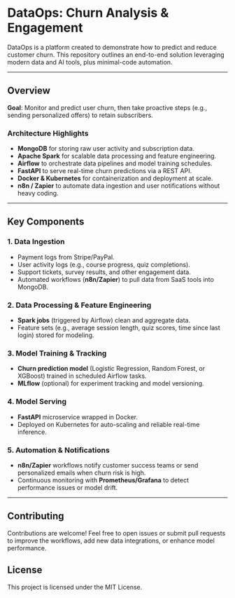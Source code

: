 # DataOps: Churn Analysis & Engagement

DataOps is a platform created to demonstrate how to predict and reduce customer churn. This repository outlines an end-to-end solution leveraging modern data and AI tools, plus minimal-code automation.

---

## Overview

**Goal**: Monitor and predict user churn, then take proactive steps (e.g., sending personalized offers) to retain subscribers.

### Architecture Highlights

- **MongoDB** for storing raw user activity and subscription data.  
- **Apache Spark** for scalable data processing and feature engineering.  
- **Airflow** to orchestrate data pipelines and model training schedules.  
- **FastAPI** to serve real-time churn predictions via a REST API.  
- **Docker & Kubernetes** for containerization and deployment at scale.  
- **n8n / Zapier** to automate data ingestion and user notifications without heavy coding.

---

## Key Components

### 1. Data Ingestion
- Payment logs from Stripe/PayPal.  
- User activity logs (e.g., course progress, quiz completions).  
- Support tickets, survey results, and other engagement data.  
- Automated workflows (**n8n/Zapier**) to pull data from SaaS tools into MongoDB.

### 2. Data Processing & Feature Engineering
- **Spark jobs** (triggered by Airflow) clean and aggregate data.  
- Feature sets (e.g., average session length, quiz scores, time since last login) stored for modeling.

### 3. Model Training & Tracking
- **Churn prediction model** (Logistic Regression, Random Forest, or XGBoost) trained in scheduled Airflow tasks.  
- **MLflow** (optional) for experiment tracking and model versioning.

### 4. Model Serving
- **FastAPI** microservice wrapped in Docker.  
- Deployed on Kubernetes for auto-scaling and reliable real-time inference.

### 5. Automation & Notifications
- **n8n/Zapier** workflows notify customer success teams or send personalized emails when churn risk is high.  
- Continuous monitoring with **Prometheus/Grafana** to detect performance issues or model drift.

---

## Contributing
Contributions are welcome! Feel free to open issues or submit pull requests to improve the workflows, add new data integrations, or enhance model performance.

## License
This project is licensed under the MIT License.


